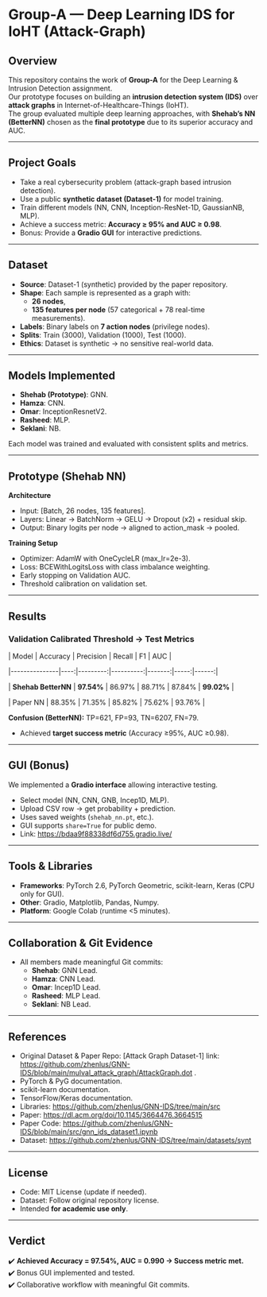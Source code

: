 # Group-A — Deep Learning IDS for IoHT (Attack-Graph)

## Overview
This repository contains the work of **Group-A** for the Deep Learning & Intrusion Detection assignment.  
Our prototype focuses on building an **intrusion detection system (IDS)** over **attack graphs** in Internet-of-Healthcare-Things (IoHT).  
The group evaluated multiple deep learning approaches, with **Shehab’s NN (BetterNN)** chosen as the **final prototype** due to its superior accuracy and AUC.

---

## Project Goals
- Take a real cybersecurity problem (attack-graph based intrusion detection).
- Use a public **synthetic dataset (Dataset-1)** for model training.
- Train different models (NN, CNN, Inception-ResNet-1D, GaussianNB, MLP).
- Achieve a success metric: **Accuracy ≥ 95% and AUC ≥ 0.98**.
- Bonus: Provide a **Gradio GUI** for interactive predictions.

---

## Dataset
- **Source**: Dataset-1 (synthetic) provided by the paper repository.
- **Shape**: Each sample is represented as a graph with:
  - **26 nodes**,  
  - **135 features per node** (57 categorical + 78 real-time measurements).  
- **Labels**: Binary labels on **7 action nodes** (privilege nodes).  
- **Splits**: Train (3000), Validation (1000), Test (1000).  
- **Ethics**: Dataset is synthetic → no sensitive real-world data.  

---

## Models Implemented
- **Shehab (Prototype)**: GNN.
- **Hamza**: CNN.
- **Omar**: InceptionResnetV2.
- **Rasheed**: MLP.
- **Seklani**: NB.

Each model was trained and evaluated with consistent splits and metrics.

---

## Prototype (Shehab NN)
**Architecture**
- Input: [Batch, 26 nodes, 135 features].
- Layers: Linear → BatchNorm → GELU → Dropout (x2) + residual skip.
- Output: Binary logits per node → aligned to action_mask → pooled.

**Training Setup**
- Optimizer: AdamW with OneCycleLR (max_lr=2e-3).
- Loss: BCEWithLogitsLoss with class imbalance weighting.
- Early stopping on Validation AUC.
- Threshold calibration on validation set.

---

## Results

### Validation Calibrated Threshold → Test Metrics

| Model         | Accuracy | Precision | Recall | F1   | AUC   |

|---------------|----:|---------:|----------:|-------:|-----:|------:|

| **Shehab BetterNN** | **97.54%** | 86.97% | 88.71% | 87.84% | **99.02%** |

| Paper NN     | 88.35% | 71.35% | 85.82% | 75.62% | 93.76% |

**Confusion (BetterNN):** TP=621, FP=93, TN=6207, FN=79.

- Achieved **target success metric** (Accuracy ≥95%, AUC ≥0.98).

---

## GUI (Bonus)
We implemented a **Gradio interface** allowing interactive testing.

- Select model (NN, CNN, GNB, Incep1D, MLP).
- Upload CSV row → get probability + prediction.  
- Uses saved weights (`shehab_nn.pt`, etc.).
- GUI supports `share=True` for public demo.
- Link: https://bdaa9f88338df6d755.gradio.live/

---

## Tools & Libraries
- **Frameworks**: PyTorch 2.6, PyTorch Geometric, scikit-learn, Keras (CPU only for GUI).
- **Other**: Gradio, Matplotlib, Pandas, Numpy.
- **Platform**: Google Colab (runtime <5 minutes).

---

## Collaboration & Git Evidence
- All members made meaningful Git commits:
  - **Shehab**: GNN Lead.
  - **Hamza**: CNN Lead.
  - **Omar**: Incep1D Lead.
  - **Rasheed**: MLP Lead.
  - **Seklani**: NB Lead.

---

## References
- Original Dataset & Paper Repo: [Attack Graph Dataset-1] link: https://github.com/zhenlus/GNN-IDS/blob/main/mulval_attack_graph/AttackGraph.dot .
- PyTorch & PyG documentation.  
- scikit-learn documentation.  
- TensorFlow/Keras documentation.
- Libraries: https://github.com/zhenlus/GNN-IDS/tree/main/src
- Paper: https://dl.acm.org/doi/10.1145/3664476.3664515
- Paper Code: https://github.com/zhenlus/GNN-IDS/blob/main/src/gnn_ids_dataset1.ipynb
- Dataset: https://github.com/zhenlus/GNN-IDS/tree/main/datasets/synt
---

## License
- Code: MIT License (update if needed).  
- Dataset: Follow original repository license.  
- Intended **for academic use only**.

---

## Verdict
✔️ **Achieved Accuracy = 97.54%, AUC = 0.990 → Success metric met.**  
✔️ Bonus GUI implemented and tested.  
✔️ Collaborative workflow with meaningful Git commits.  
